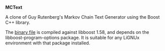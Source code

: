 **MCText**

A clone of Guy Rutenberg's Markov Chain Text Generator using the Boost C++ library.

The [binary file](https://github.com/bongochong/mctext-0.2/raw/master/binary/mctext) is compiled against libboost 1.58, and depends on the libboost-program-options package. It is suitable for any LiGNUx environment with that package installed.
